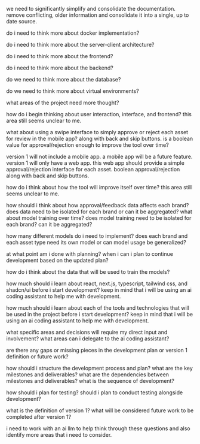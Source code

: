 we need to significantly simplify and consolidate the documentation. remove conflicting, older information and consolidate it into a single, up to date source.

do i need to think more about docker implementation?

do i need to think more about the server-client architecture?

do i need to think more about the frontend?

do i need to think more about the backend?

do we need to think more about the database?

do we need to think more about virtual environments?

what areas of the project need more thought?

how do i begin thinking about user interaction, interface, and frontend? this area still seems unclear to me.

what about using a swipe interface to simply approve or reject each asset for review in the mobile app? along with back and skip buttons. is a boolean value for approval/rejection enough to improve the tool over time?

version 1 will not include a mobile app. a mobile app will be a future feature. version 1 will only have a web app. this web app should provide a simple approval/rejection interface for each asset. boolean approval/rejection along with back and skip buttons.

how do i think about how the tool will improve itself over time? this area still seems unclear to me.

how should i think about how approval/feedback data affects each brand? does data need to be isolated for each brand or can it be aggregated? what about model training over time? does model training need to be isolated for each brand? can it be aggregated?

how many different models do i need to implement? does each brand and each asset type need its own model or can model usage be generalized?

at what point am i done with planning? when i can i plan to continue development based on the updated plan?

how do i think about the data that will be used to train the models?

how much should i learn about react, next.js, typescript, tailwind css, and shadcn/ui before i start development? keep in mind that i will be using an ai coding assistant to help me with development.

how much should i learn about each of the tools and technologies that will be used in the project before i start development? keep in mind that i will be using an ai coding assistant to help me with development.

what specific areas and decisions will require my direct input and involvement? what areas can i delegate to the ai coding assistant?

are there any gaps or missing pieces in the development plan or version 1 definition or future work?

how should i structure the development process and plan? what are the key milestones and deliverables? what are the dependencies between milestones and deliverables? what is the sequence of development?

how should i plan for testing? should i plan to conduct testing alongside development?

what is the definition of version 1? what will be considered future work to be completed after version 1?

i need to work with an ai llm to help think through these questions and also identify more areas that i need to consider.